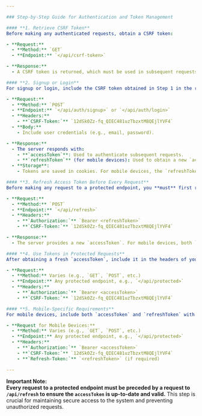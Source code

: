 ```yaml
---

### Step-by-Step Guide for Authentication and Token Management

#### **1. Retrieve CSRF Token**
Before making any authenticated requests, obtain a CSRF token:

- **Request:**
  - **Method:** `GET`
  - **Endpoint:** `</api/csrf-token>`

- **Response:**
  - A CSRF token is returned, which must be used in subsequent requests.

#### **2. Signup or Login**
For signup or login, include the CSRF token obtained in Step 1 in the request headers:

- **Request:**
  - **Method:** `POST`
  - **Endpoint:** `</api/auth/signup>` or `</api/auth/login>`
  - **Headers:**
    - **`CSRF-Token:`** `12dSk0Zz-fq_QIEC481uzTbzxtM8QEjlYVF4`
  - **Body:**
    - Include user credentials (e.g., email, password).

- **Response:**
  - The server responds with:
    - **`accessToken`**: Used to authenticate subsequent requests.
    - **`refreshToken`** (for mobile devices): Used to obtain a new `accessToken` when it expires.
  - **Storage**:
    - Tokens are saved in cookies. For mobile devices, the `refreshToken` is also returned in the response body.

#### **3. Refresh Access Token Before Every Request**
Before making any request to a protected endpoint, you **must** first refresh the `accessToken` to ensure it is valid:

- **Request:**
  - **Method:** `POST`
  - **Endpoint:** `</api/refresh>`
  - **Headers:**
    - **`Authorization:`** `Bearer <refreshToken>`
    - **`CSRF-Token:`** `12dSk0Zz-fq_QIEC481uzTbzxtM8QEjlYVF4`

- **Response:**
  - The server provides a new `accessToken`. For mobile devices, both `accessToken` and `refreshToken` may be returned.

#### **4. Use Tokens in Protected Requests**
After obtaining a fresh `accessToken`, include it in the headers of your request to the protected endpoint:

- **Request:**
  - **Method:** Varies (e.g., `GET`, `POST`, etc.)
  - **Endpoint:** Any protected endpoint, e.g., `</api/protected>`
  - **Headers:**
    - **`Authorization:`** `Bearer <accessToken>`
    - **`CSRF-Token:`** `12dSk0Zz-fq_QIEC481uzTbzxtM8QEjlYVF4`

#### **5. Mobile-Specific Requirements**
For mobile devices, include both `accessToken` and `refreshToken` with each request:

- **Request for Mobile Devices:**
  - **Method:** Varies (e.g., `GET`, `POST`, etc.)
  - **Endpoint:** Any protected endpoint, e.g., `</api/protected>`
  - **Headers:**
    - **`Authorization:`** `Bearer <accessToken>`
    - **`CSRF-Token:`** `12dSk0Zz-fq_QIEC481uzTbzxtM8QEjlYVF4`
    - **`Refresh-Token:`** `<refreshToken>` (if required)

---
```


**Important Note:**  
**Every request to a protected endpoint must be preceded by a request to `/api/refresh` to ensure the `accessToken` is up-to-date and valid.** This step is crucial for maintaining secure access to the system and preventing unauthorized requests.
